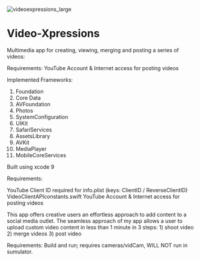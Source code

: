 ![videoexpressions_large](https://user-images.githubusercontent.com/12479502/32527151-cce1398e-c3fa-11e7-8414-21863196e395.png)

# Video-Xpressions

Multimedia app for creating, viewing, merging and posting a series of videos:


Requirements: 
YouTube Account & Internet access for posting videos


Implemented Frameworks:
1) Foundation
2) Core Data
3) AVFoundation
4) Photos
5) SystemConfiguration
6) UIKit
7) SafariServices
8) AssetsLibrary
9) AVKit
10) MediaPlayer
11) MobileCoreServices


Built using xcode 9 

Requirements:

YouTube Client ID required for info.plist (keys: ClientID / ReverseClientID)
VideoClientAPIconstants.swift
YouTube Account & Internet access for posting videos

This app offers creative users an effortless approach to add content to a social media outlet. The seamless approach of my app allows a user to upload custom video content in less than 1 minute in 3 steps: 1)    shoot video 2)    merge videos  3)    post video

Requirements: Build and run; requires cameras/vidCam, WILL NOT run in sumulator.


